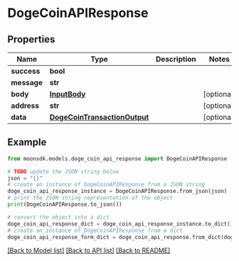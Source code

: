 # DogeCoinAPIResponse


## Properties

Name | Type | Description | Notes
------------ | ------------- | ------------- | -------------
**success** | **bool** |  | 
**message** | **str** |  | 
**body** | [**InputBody**](InputBody.md) |  | [optional] 
**address** | **str** |  | [optional] 
**data** | [**DogeCoinTransactionOutput**](DogeCoinTransactionOutput.md) |  | [optional] 

## Example

```python
from moonsdk.models.doge_coin_api_response import DogeCoinAPIResponse

# TODO update the JSON string below
json = "{}"
# create an instance of DogeCoinAPIResponse from a JSON string
doge_coin_api_response_instance = DogeCoinAPIResponse.from_json(json)
# print the JSON string representation of the object
print(DogeCoinAPIResponse.to_json())

# convert the object into a dict
doge_coin_api_response_dict = doge_coin_api_response_instance.to_dict()
# create an instance of DogeCoinAPIResponse from a dict
doge_coin_api_response_form_dict = doge_coin_api_response.from_dict(doge_coin_api_response_dict)
```
[[Back to Model list]](../README.md#documentation-for-models) [[Back to API list]](../README.md#documentation-for-api-endpoints) [[Back to README]](../README.md)


